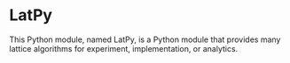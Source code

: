 # LatPy

This Python module, named LatPy, is a Python module that provides many lattice algorithms for experiment, implementation, or analytics.